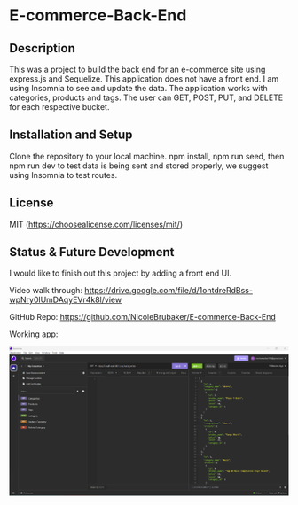 # E-commerce-Back-End

## Description

This was a project to build the back end for an e-commerce site using express.js and Sequelize. This application does not have a front end. I am using Insomnia to see and update the data. The application works with categories, products and tags. The user can GET, POST, PUT, and DELETE for each respective bucket. 

## Installation and Setup

Clone the repository to your local machine. npm install, npm run seed, then npm run dev to test data is being sent and stored properly, we suggest using Insomnia to test routes.

## License

MIT (https://choosealicense.com/licenses/mit/)

## Status & Future Development

I would like to finish out this project by adding a front end UI.

Video walk through: https://drive.google.com/file/d/1ontdreRdBss-wpNry0lUmDAqyEVr4k8l/view

GitHub Repo: https://github.com/NicoleBrubaker/E-commerce-Back-End

Working app: 

![screenshot of working app](image.png)
